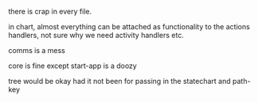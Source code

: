 there is crap in every file.

in chart, almost everything can be attached as functionality to the actions
handlers, not sure why we need activity handlers etc.

comms is a mess

core is fine except start-app is a doozy

tree would be okay had it not been for passing in the statechart and path-key
